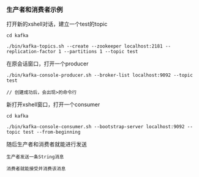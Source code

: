 ### 生产者和消费者示例

打开新的xshell对话，建立一个test的topic

    cd kafka

    ./bin/kafka-topics.sh --create --zookeeper localhost:2181 --replication-factor 1 --partitions 1 --topic test

在原会话窗口，打开一个producer

    ./bin/kafka-console-producer.sh --broker-list localhost:9092 --topic test

    // 创建成功后，会出现>的命令行

新打开xshell窗口，打开一个consumer

    cd kafka

    ./bin/kafka-console-consumer.sh --bootstrap-server localhost:9092 --topic test --from-beginning

随后生产者和消费者就能进行发送

    生产者发送一条String消息

    消费者就能接受并消费该消息










